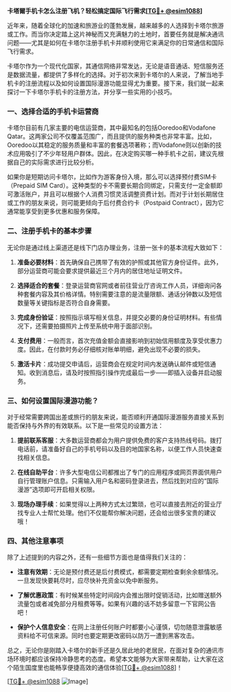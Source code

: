 **卡塔爾手机卡怎么注册飞机？轻松搞定国际飞行需求[[TG💪+ @esim1088](https://t.me/s/esim1088)]**

近年来，随着全球化的加速和旅游业的蓬勃发展，越来越多的人选择到卡塔尔旅游或工作。而当你决定踏上这片神秘而又充满魅力的土地时，首要任务就是解决通讯问题——尤其是如何在卡塔尔注册手机卡并顺利使用它来满足你的日常通信和国际飞行需求。

卡塔尔作为一个现代化国家，其通信网络非常发达，无论是语音通话、短信服务还是数据流量，都提供了多样化的选择。对于初次来到卡塔尔的人来说，了解当地手机卡的注册流程以及如何设置国际漫游功能显得尤为重要。接下来，我们就一起来探讨一下卡塔尔手机卡的注册方法，并分享一些实用的小技巧。

### 一、选择合适的手机卡运营商

卡塔尔目前有几家主要的电信运营商，其中最知名的包括Ooredoo和Vodafone Qatar。这两家公司不仅覆盖范围广，而且提供的服务种类也非常丰富。比如，Ooredoo以其稳定的服务质量和丰富的套餐选项著称；而Vodafone则以创新的技术应用吸引了不少年轻用户群体。因此，在决定购买哪一种手机卡之前，建议先根据自己的实际需求进行比较分析。

如果你是短期访问卡塔尔，比如作为游客身份入境，那么可以选择预付费SIM卡（Prepaid SIM Card）。这种类型的卡不需要长期合同绑定，只需支付一定金额即可激活账户，并且可以根据个人消费习惯灵活调整资费计划。而对于计划长期居住或工作的朋友来说，则可能更倾向于后付费合约卡（Postpaid Contract），因为它通常能享受到更多优惠和服务保障。

### 二、注册手机卡的基本步骤

无论你是通过线上渠道还是线下门店办理业务，注册一张卡的基本流程大致如下：

1. **准备必要材料**：首先确保自己携带了有效的护照或其他官方身份证件。此外，部分运营商可能会要求提供最近三个月内的居住地址证明文件。
   
2. **选择适合的套餐**：登录运营商官网或者前往营业厅咨询工作人员，详细询问各种套餐内容及其价格详情。特别需要注意的是流量限额、通话分钟数以及短信数量等关键指标是否符合自身需要。

3. **完成身份验证**：按照指示填写相关信息，并提交必要的身份证明材料。有些情况下，还需要拍摄照片上传至系统中用于面部识别。

4. **支付费用**：一般而言，首次充值金额会直接影响到初始信用额度及享受优惠力度。因此，在付款时务必仔细核对账单明细，避免出现不必要的损失。

5. **激活卡片**：成功提交申请后，运营商会在规定时间内发送确认邮件或短信通知。收到消息后，请及时按照指引操作完成最后一步——即插入设备并启动服务。

### 三、如何设置国际漫游功能？

对于经常需要跨国出差或旅行的朋友来说，能否顺利开通国际漫游服务直接关系到能否保持与外界的有效联系。以下是一些常见的设置方法：

1. **提前联系客服**：大多数运营商都会为用户提供免费的客户支持热线号码。拨打电话前，请准备好自己的手机号码以及目的地国家名称，以便工作人员快速查找相关信息。

2. **在线自助平台**：许多大型电信公司都推出了专门的应用程序或网页界面供用户自行管理账户信息。只需输入用户名和密码登录进去，然后找到对应的“国际漫游”选项即可开启相关权限。

3. **现场办理手续**：如果觉得以上两种方式太过繁琐，也可以直接去附近的营业厅找专业人士帮忙处理。他们不仅能帮你解决问题，还会给出很多宝贵的建议哦！

### 四、其他注意事项

除了上述提到的内容之外，还有一些细节方面也是值得我们关注的：

- **注意有效期**：无论是预付费还是后付费模式，都需要定期检查剩余余额情况。一旦发现快要耗尽时，应尽快补充资金以免中断服务。
  
- **了解优惠政策**：有时候某些特定时间段内会推出限时促销活动，比如赠送额外流量包或者减免部分月租费等等。如果有兴趣的话不妨多留意一下官网公告吧！

- **保护个人信息安全**：在网上注册任何账户时都要小心谨慎，切勿随意泄露敏感资料给不可信来源。同时也要定期更改密码以防万一遭到黑客攻击。

总之，无论你是刚踏入卡塔尔的新手还是久居此地的老居民，在面对复杂的通讯市场环境时都应该保持冷静思考的态度。希望本文能够为大家带来帮助，让大家在这个陌生国度里也能畅享便捷高效的通信体验[[TG💪+ @esim1088](https://t.me/s/esim1088)]！

[[TG💪+ @esim1088](https://t.me/s/esim1088) ![Image](https://i.postimg.cc/4NQfJmqS/Snipaste-2025-05-13-00-14-12.png)]